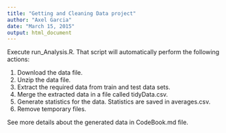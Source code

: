 ```yaml
---
title: "Getting and Cleaning Data project"
author: "Axel Garcia"
date: "March 15, 2015"
output: html_document
---
```


Execute run_Analysis.R. That script will automatically perform the following actions:
1) Download the data file.
2) Unzip the data file.
3) Extract the required data from train and test data sets.
4) Merge the extracted data in a file called tidyData.csv.
5) Generate statistics for the data. Statistics are saved in averages.csv.
6) Remove temporary files.

See more details about the generated data in CodeBook.md file.
